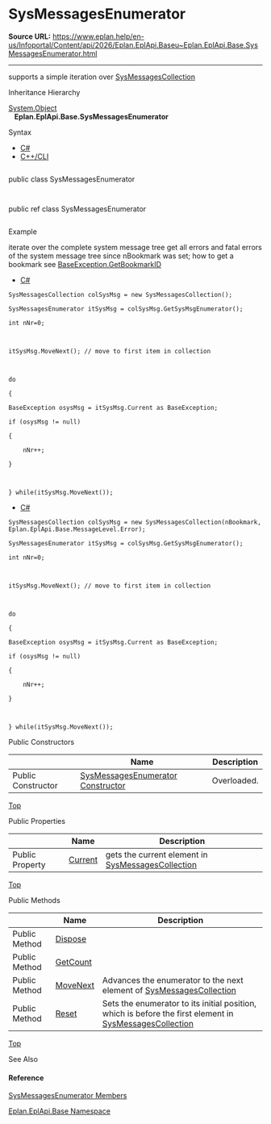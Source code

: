 # SysMessagesEnumerator

**Source URL:** https://www.eplan.help/en-us/Infoportal/Content/api/2026/Eplan.EplApi.Baseu~Eplan.EplApi.Base.SysMessagesEnumerator.html

---

supports a simple iteration over [SysMessagesCollection](Eplan.EplApi.Baseu~Eplan.EplApi.Base.SysMessagesCollection.html)

Inheritance Hierarchy

[System.Object](#)  
   **Eplan.EplApi.Base.SysMessagesEnumerator**

Syntax

- [C#](#i-syntax-CS)
- [C++/CLI](#i-syntax-CPP2005)

```
```
public class SysMessagesEnumerator
```
```

```
```
public ref class SysMessagesEnumerator
```
```

Example

iterate over the complete system message tree get all errors and fatal errors of the system message tree since nBookmark was set; how to get a bookmark see [BaseException.GetBookmarkID](Eplan.EplApi.Baseu~Eplan.EplApi.Base.BaseException~GetBookmarkID.html)

- [C#](#i-tab-content-6c519ef1-d296-46b6-a7f5-b1bdf160b10a)

```
SysMessagesCollection colSysMsg = new SysMessagesCollection();
SysMessagesEnumerator itSysMsg = colSysMsg.GetSysMsgEnumerator();
int nNr=0;

itSysMsg.MoveNext(); // move to first item in collection

do 
{
BaseException osysMsg = itSysMsg.Current as BaseException;
if (osysMsg != null)
{
	nNr++;
}					

} while(itSysMsg.MoveNext());
```

- [C#](#i-tab-content-1ade2920-9be9-409c-a147-9c7470ef0127)

```
SysMessagesCollection colSysMsg = new SysMessagesCollection(nBookmark, Eplan.EplApi.Base.MessageLevel.Error);
SysMessagesEnumerator itSysMsg = colSysMsg.GetSysMsgEnumerator();
int nNr=0;

itSysMsg.MoveNext(); // move to first item in collection

do 
{
BaseException osysMsg = itSysMsg.Current as BaseException;
if (osysMsg != null)
{
	nNr++;
}					

} while(itSysMsg.MoveNext());
```

Public Constructors

|  | Name | Description |
| --- | --- | --- |
| Public Constructor | [SysMessagesEnumerator Constructor](Eplan.EplApi.Baseu~Eplan.EplApi.Base.SysMessagesEnumerator~_ctor.html) | Overloaded. |

[Top](#top)



Public Properties

|  | Name | Description |
| --- | --- | --- |
| Public Property | [Current](Eplan.EplApi.Baseu~Eplan.EplApi.Base.SysMessagesEnumerator~Current.html) | gets the current element in [SysMessagesCollection](Eplan.EplApi.Baseu~Eplan.EplApi.Base.SysMessagesCollection.html) |

[Top](#top)

Public Methods

|  | Name | Description |
| --- | --- | --- |
| Public Method | [Dispose](Eplan.EplApi.Baseu~Eplan.EplApi.Base.SysMessagesEnumerator~Dispose().html) |  |
| Public Method | [GetCount](Eplan.EplApi.Baseu~Eplan.EplApi.Base.SysMessagesEnumerator~GetCount.html) |  |
| Public Method | [MoveNext](Eplan.EplApi.Baseu~Eplan.EplApi.Base.SysMessagesEnumerator~MoveNext.html) | Advances the enumerator to the next element of [SysMessagesCollection](Eplan.EplApi.Baseu~Eplan.EplApi.Base.SysMessagesCollection.html) |
| Public Method | [Reset](Eplan.EplApi.Baseu~Eplan.EplApi.Base.SysMessagesEnumerator~Reset.html) | Sets the enumerator to its initial position, which is before the first element in [SysMessagesCollection](Eplan.EplApi.Baseu~Eplan.EplApi.Base.SysMessagesCollection.html) |

[Top](#top)




See Also

#### Reference

[SysMessagesEnumerator Members](Eplan.EplApi.Baseu~Eplan.EplApi.Base.SysMessagesEnumerator_members.html)
  
[Eplan.EplApi.Base Namespace](Eplan.EplApi.Baseu~Eplan.EplApi.Base_namespace.html)